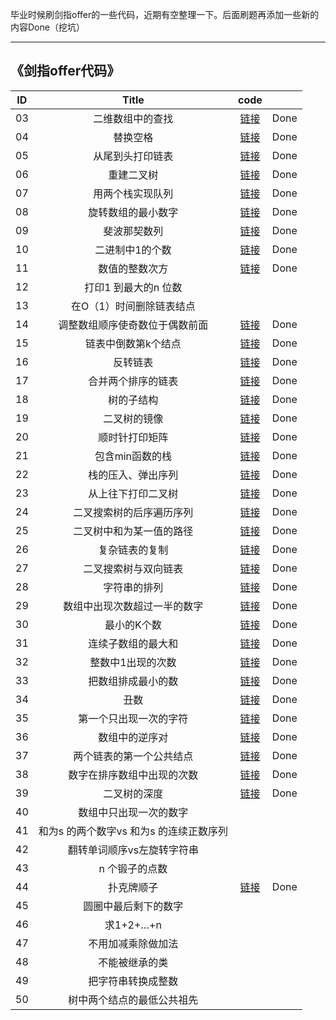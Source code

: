 
毕业时候刷剑指offer的一些代码，近期有空整理一下。后面刷题再添加一些新的内容Done（挖坑）

***
## 《剑指offer代码》



| ID   |                  Title                   |    code |    |
| :---------: | :----------: | :------------------------------: | :------: |
| 03   | 二维数组中的查找                  |       [链接]( https://github.com/icrn/Algorithm/tree/master/src/main/java/cn/icrn/Demo03)    | Done
| 04   | 替换空格                  |       [链接]( https://github.com/icrn/Algorithm/tree/master/src/main/java/cn/icrn/Demo04)    | Done
| 05   | 从尾到头打印链表                  |       [链接]( https://github.com/icrn/Algorithm/tree/master/src/main/java/cn/icrn/Demo05)    | Done
| 06   | 重建二叉树                  |       [链接]( https://github.com/icrn/Algorithm/tree/master/src/main/java/cn/icrn/Demo06)    | Done
| 07   | 用两个栈实现队列                  |       [链接]( https://github.com/icrn/Algorithm/tree/master/src/main/java/cn/icrn/Demo07)    | Done
| 08   | 旋转数组的最小数字                  |       [链接]( https://github.com/icrn/Algorithm/tree/master/src/main/java/cn/icrn/Demo08)    | Done
| 09   | 斐波那契数列                  |       [链接]( https://github.com/icrn/Algorithm/tree/master/src/main/java/cn/icrn/Demo09)    | Done
| 10   | 二进制中1的个数                  |       [链接]( https://github.com/icrn/Algorithm/tree/master/src/main/java/cn/icrn/Demo10)    | Done
| 11   | 数值的整数次方                  |       [链接]( https://github.com/icrn/Algorithm/tree/master/src/main/java/cn/icrn/Demo11)    | Done
| 12   | 打印1 到最大的n 位数
| 13   | 在O（1）时间删除链表结点
| 14   | 调整数组顺序使奇数位于偶数前面                  |       [链接]( https://github.com/icrn/Algorithm/tree/master/src/main/java/cn/icrn/Demo14)    | Done
| 15   | 链表中倒数第k个结点                  |       [链接]( https://github.com/icrn/Algorithm/tree/master/src/main/java/cn/icrn/Demo15)    | Done
| 16   | 反转链表                  |       [链接]( https://github.com/icrn/Algorithm/tree/master/src/main/java/cn/icrn/Demo16)    | Done
| 17   | 合并两个排序的链表                  |       [链接]( https://github.com/icrn/Algorithm/tree/master/src/main/java/cn/icrn/Demo17)    | Done
| 18   | 树的子结构                  |       [链接]( https://github.com/icrn/Algorithm/tree/master/src/main/java/cn/icrn/Demo18)    | Done
| 19   | 二叉树的镜像                  |       [链接]( https://github.com/icrn/Algorithm/tree/master/src/main/java/cn/icrn/Demo19)    | Done
| 20   | 顺时针打印矩阵                  |       [链接]( https://github.com/icrn/Algorithm/tree/master/src/main/java/cn/icrn/Demo20)    | Done
| 21   | 包含min函数的栈                  |       [链接]( https://github.com/icrn/Algorithm/tree/master/src/main/java/cn/icrn/Demo21)    | Done
| 22   | 栈的压入、弹出序列                  |       [链接]( https://github.com/icrn/Algorithm/tree/master/src/main/java/cn/icrn/Demo22)    | Done
| 23   | 从上往下打印二叉树                  |       [链接]( https://github.com/icrn/Algorithm/tree/master/src/main/java/cn/icrn/Demo23)    | Done
| 24   | 二叉搜索树的后序遍历序列                  |       [链接]( https://github.com/icrn/Algorithm/tree/master/src/main/java/cn/icrn/Demo24)    | Done
| 25   | 二叉树中和为某一值的路径                  |       [链接]( https://github.com/icrn/Algorithm/tree/master/src/main/java/cn/icrn/Demo25)    | Done
| 26   | 复杂链表的复制                  |       [链接]( https://github.com/icrn/Algorithm/tree/master/src/main/java/cn/icrn/Demo26)    | Done
| 27   | 二叉搜索树与双向链表                  |       [链接]( https://github.com/icrn/Algorithm/tree/master/src/main/java/cn/icrn/Demo27)    | Done
| 28   | 字符串的排列                  |       [链接]( https://github.com/icrn/Algorithm/tree/master/src/main/java/cn/icrn/Demo28)    | Done
| 29   | 数组中出现次数超过一半的数字                  |       [链接]( https://github.com/icrn/Algorithm/tree/master/src/main/java/cn/icrn/Demo29)    | Done
| 30   | 最小的K个数                  |       [链接]( https://github.com/icrn/Algorithm/tree/master/src/main/java/cn/icrn/Demo30)    | Done
| 31   | 连续子数组的最大和                  |       [链接]( https://github.com/icrn/Algorithm/tree/master/src/main/java/cn/icrn/Demo31)    | Done
| 32   | 整数中1出现的次数                  |       [链接]( https://github.com/icrn/Algorithm/tree/master/src/main/java/cn/icrn/Demo32)    | Done
| 33   | 把数组排成最小的数                  |       [链接]( https://github.com/icrn/Algorithm/tree/master/src/main/java/cn/icrn/Demo33)    | Done
| 34   | 丑数                  |       [链接]( https://github.com/icrn/Algorithm/tree/master/src/main/java/cn/icrn/Demo34)    | Done
| 35   | 第一个只出现一次的字符                  |       [链接]( https://github.com/icrn/Algorithm/tree/master/src/main/java/cn/icrn/Demo35)    | Done
| 36   | 数组中的逆序对                  |       [链接]( https://github.com/icrn/Algorithm/tree/master/src/main/java/cn/icrn/Demo36)    | Done
| 37   | 两个链表的第一个公共结点                  |       [链接]( https://github.com/icrn/Algorithm/tree/master/src/main/java/cn/icrn/Demo37)    | Done
| 38   | 数字在排序数组中出现的次数                  |       [链接]( https://github.com/icrn/Algorithm/tree/master/src/main/java/cn/icrn/Demo38)    | Done
| 39   | 二叉树的深度                  |       [链接]( https://github.com/icrn/Algorithm/tree/master/src/main/java/cn/icrn/Demo39)    | Done
| 40   | 数组中只出现一次的数字
| 41   | 和为s 的两个数字vs 和为s 的连续正数序列
| 42   | 翻转单词顺序vs左旋转字符串
| 43   | n 个锻子的点数
| 44   | 扑克牌顺子                  |       [链接](https://github.com/icrn/Algorithm/tree/master/src/main/java/cn/icrn/Demo44)    | Done
| 45   | 圆圈中最后剩下的数字
| 46   | 求1+2+…+n
| 47   | 不用加减乘除做加法
| 48   | 不能被继承的类
| 49   | 把字符串转换成整数
| 50   | 树中两个结点的最低公共祖先